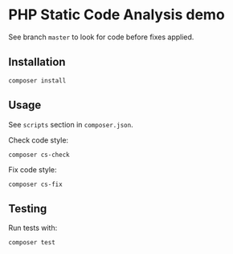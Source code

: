 # PHP Static Code Analysis demo

See branch `master` to look for code before fixes applied.

## Installation
```
composer install
```

## Usage
See `scripts` section in `composer.json`.

Check code style:
```
composer cs-check
```

Fix code style:
```
composer cs-fix
```

## Testing
Run tests with:
```
composer test
```

